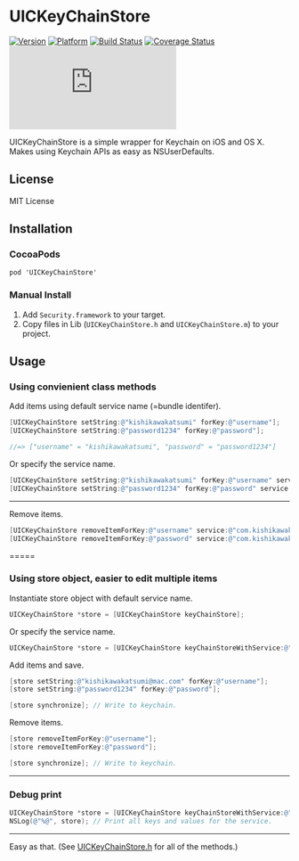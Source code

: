 # UICKeyChainStore

[![Version](https://cocoapod-badges.herokuapp.com/v/UICKeyChainStore/badge.png)](https://cocoapod-badges.herokuapp.com/v/UICKeyChainStore/badge.png)
[![Platform](https://cocoapod-badges.herokuapp.com/p/UICKeyChainStore/badge.png)](https://cocoapod-badges.herokuapp.com/p/UICKeyChainStore/badge.png)
[![Build Status](https://travis-ci.org/kishikawakatsumi/UICKeyChainStore.png?branch=master)](https://travis-ci.org/kishikawakatsumi/UICKeyChainStore)
[![Coverage Status](https://coveralls.io/repos/kishikawakatsumi/UICKeyChainStore/badge.png?branch=master)](https://coveralls.io/r/kishikawakatsumi/UICKeyChainStore?branch=master)
[![Analytics](https://ga-beacon.appspot.com/UA-4291014-9/UICKeyChainStore/README.md)](https://github.com/igrigorik/ga-beacon)

UICKeyChainStore is a simple wrapper for Keychain on iOS and OS X. Makes using Keychain APIs as easy as NSUserDefaults.

## License
MIT License

## Installation
### CocoaPods
`pod 'UICKeyChainStore'`

### Manual Install
1. Add `Security.framework` to your target.
2. Copy files in Lib (`UICKeyChainStore.h` and `UICKeyChainStore.m`) to your project.

## Usage

### Using convienient class methods

Add items using default service name (=bundle identifer).

```objective-c
[UICKeyChainStore setString:@"kishikawakatsumi" forKey:@"username"];
[UICKeyChainStore setString:@"password1234" forKey:@"password"];

//=> ["username" = "kishikawakatsumi", "password" = "password1234"]
```

Or specify the service name.

```objective-c
[UICKeyChainStore setString:@"kishikawakatsumi" forKey:@"username" service:@"com.kishikawakatsumi"];
[UICKeyChainStore setString:@"password1234" forKey:@"password" service:@"com.kishikawakatsumi"];
```

---
Remove items.

```objective-c
[UICKeyChainStore removeItemForKey:@"username" service:@"com.kishikawakatsumi"];
[UICKeyChainStore removeItemForKey:@"password" service:@"com.kishikawakatsumi"];
```

=====
### Using store object, easier to edit multiple items

Instantiate store object with default service name.

```objective-c
UICKeyChainStore *store = [UICKeyChainStore keyChainStore];
```

Or specify the service name.

```objective-c
UICKeyChainStore *store = [UICKeyChainStore keyChainStoreWithService:@"com.kishikawakatsumi"];
```

Add items and save.

```objective-c
[store setString:@"kishikawakatsumi@mac.com" forKey:@"username"];
[store setString:@"password1234" forKey:@"password"];

[store synchronize]; // Write to keychain.
```

Remove items.

```objective-c
[store removeItemForKey:@"username"];
[store removeItemForKey:@"password"];

[store synchronize]; // Write to keychain.
```

---
### Debug print

```objective-c
UICKeyChainStore *store = [UICKeyChainStore keyChainStoreWithService:@"com.kishikawakatsumi"];
NSLog(@"%@", store); // Print all keys and values for the service.
```

---
Easy as that. (See [UICKeyChainStore.h](https://github.com/kishikawakatsumi/UICKeyChainStore/blob/master/Lib/UICKeyChainStore.h) for all of the methods.)
